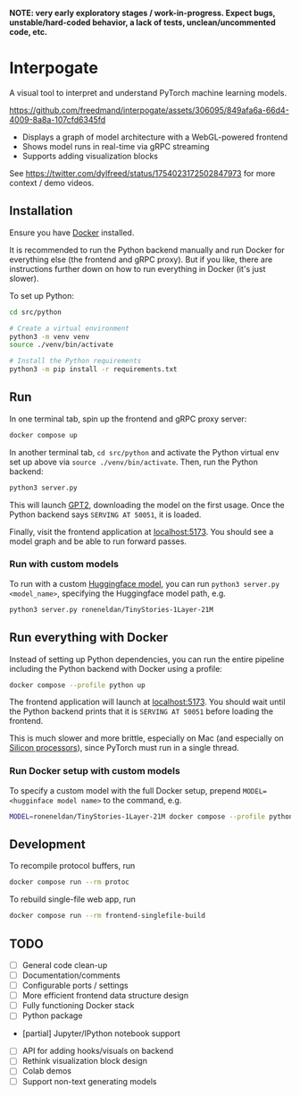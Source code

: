 **NOTE: very early exploratory stages / work-in-progress. Expect bugs, unstable/hard-coded behavior, a lack of tests, unclean/uncommented code, etc.**

# Interpogate

A visual tool to interpret and understand PyTorch machine learning models.

https://github.com/freedmand/interpogate/assets/306095/849afa6a-66d4-4009-8a8a-107cfd6345fd

- Displays a graph of model architecture with a WebGL-powered frontend
- Shows model runs in real-time via gRPC streaming
- Supports adding visualization blocks

See https://twitter.com/dylfreed/status/1754023172502847973 for more context / demo videos.

## Installation

Ensure you have [Docker](https://docs.docker.com/engine/install/) installed.

It is recommended to run the Python backend manually and run Docker for everything else (the frontend and gRPC proxy). But if you like, there are instructions further down on how to run everything in Docker (it's just slower).

To set up Python:

```sh
cd src/python

# Create a virtual environment
python3 -m venv venv
source ./venv/bin/activate

# Install the Python requirements
python3 -m pip install -r requirements.txt
```

## Run

In one terminal tab, spin up the frontend and gRPC proxy server:

```sh
docker compose up
```

In another terminal tab, `cd src/python` and activate the Python virtual env set up above via `source ./venv/bin/activate`. Then, run the Python backend:

```sh
python3 server.py
```

This will launch [GPT2](<[GPT2](https://huggingface.co/openai-community/gpt2)>), downloading the model on the first usage. Once the Python backend says `SERVING AT 50051`, it is loaded.

Finally, visit the frontend application at [localhost:5173](http://localhost:5173/). You should see a model graph and be able to run forward passes.

### Run with custom models

To run with a custom [Huggingface model](https://huggingface.co/models), you can run `python3 server.py <model_name>`, specifying the Huggingface model path, e.g.

```sh
python3 server.py roneneldan/TinyStories-1Layer-21M
```

## Run everything with Docker

Instead of setting up Python dependencies, you can run the entire pipeline including the Python backend with Docker using a profile:

```sh
docker compose --profile python up
```

The frontend application will launch at [localhost:5173](http://localhost:5173/). You should wait until the Python backend prints that it is `SERVING AT 50051` before loading the frontend.

This is much slower and more brittle, especially on Mac (and especially on [Silicon processors](https://github.com/pytorch/serve/issues/2273)), since PyTorch must run in a single thread.

### Run Docker setup with custom models

To specify a custom model with the full Docker setup, prepend `MODEL=<hugginface model name>` to the command, e.g.

```sh
MODEL=roneneldan/TinyStories-1Layer-21M docker compose --profile python up
```

## Development

To recompile protocol buffers, run

```sh
docker compose run --rm protoc
```

To rebuild single-file web app, run

```sh
docker compose run --rm frontend-singlefile-build
```

## TODO

- [ ] General code clean-up
- [ ] Documentation/comments
- [ ] Configurable ports / settings
- [ ] More efficient frontend data structure design
- [ ] Fully functioning Docker stack
- [ ] Python package
- [partial] Jupyter/IPython notebook support
- [ ] API for adding hooks/visuals on backend
- [ ] Rethink visualization block design
- [ ] Colab demos
- [ ] Support non-text generating models
